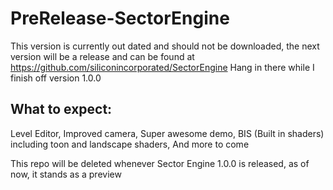 PreRelease-SectorEngine
=======================
This version is currently out dated and should not be downloaded, the next version will be a release and can be found at https://github.com/siliconincorporated/SectorEngine
Hang in there while I finish off version 1.0.0

What to expect:
---------------
Level Editor, 
Improved camera, 
Super awesome demo, 
BIS (Built in shaders) including toon and landscape shaders, 
And more to come

This repo will be deleted whenever Sector Engine 1.0.0 is released, as of now, it stands as a preview
